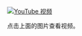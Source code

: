 [![YouTube 视频](https://img.youtube.com/vi/16iWFUQHwS4/0.jpg)](https://www.youtube.com/watch?v=16iWFUQHwS4)

点击上面的图片查看视频。
